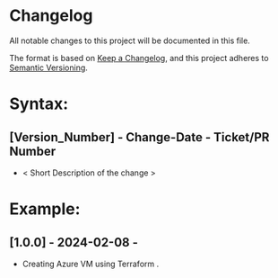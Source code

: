 # Changelog
All notable changes to this project will be documented in this file.

The format is based on [Keep a Changelog](https://keepachangelog.com/en/1.0.0/),
and this project adheres to [Semantic Versioning](https://semver.org/spec/v2.0.0.html).

Syntax:
==========
## [Version_Number] - Change-Date - Ticket/PR Number
- < Short Description of the change >

Example:
==========
## [1.0.0] - 2024-02-08 - 
- Creating Azure VM using Terraform .



